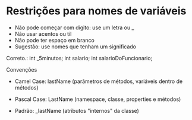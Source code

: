 # Restrições para nomes de variáveis

- Não pode começar com dígito: use um letra ou _
- Não usar acentos ou til
- Não pode ter espaço em branco
- Sugestão: use nomes que tenham um significado

Correto.:
int _5minutos;
int salario;
int salarioDoFuncionario;

Convenções

- Camel Case: lastName (parâmetros de métodos, variáveis dentro de métodos)

- Pascal Case: LastName (namespace, classe, properties e métodos)

- Padrão: _lastName (atributos "internos" da classe)


